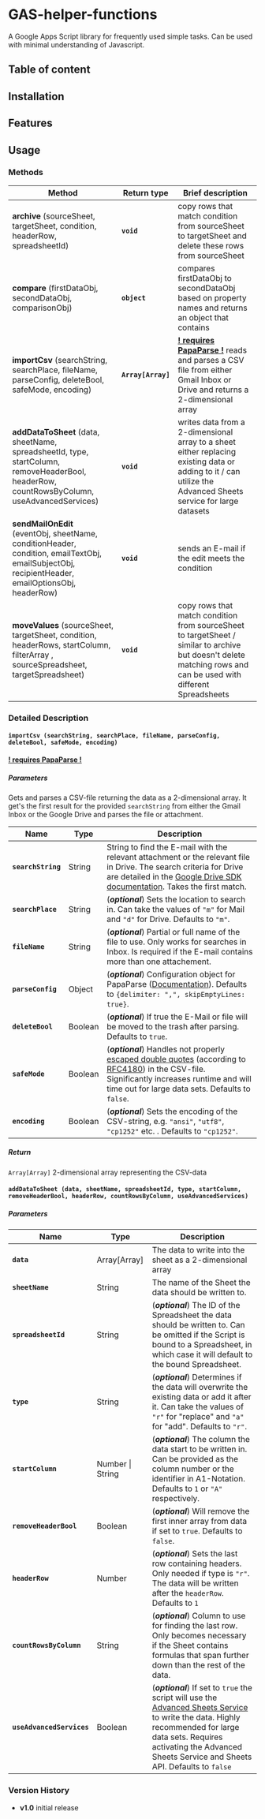 # GAS-helper-functions

A Google Apps Script library for frequently used simple tasks. Can be used with minimal understanding of Javascript.

## Table of content

## Installation

## Features

## Usage

### Methods

| Method | Return type | Brief description |
| --- | --- | --- |
| **archive** (sourceSheet, targetSheet, condition, headerRow, spreadsheetId) | <code>**void**</code> | copy rows that match condition from sourceSheet to targetSheet and delete these rows from sourceSheet
| **compare** (firstDataObj, secondDataObj, comparisonObj) | <code>**object**</code> | compares firstDataObj to secondDataObj based on property names and returns an object that contains 
| **importCsv** (searchString, searchPlace, fileName, parseConfig, deleteBool, safeMode, encoding) | <code>**Array[Array]**</code> | [**! requires PapaParse !**](https://github.com/mholt/PapaParse) reads and parses a CSV file from either Gmail Inbox or Drive and returns a 2-dimensional array |
| **addDataToSheet** (data, sheetName, spreadsheetId, type, startColumn, removeHeaderBool, headerRow, countRowsByColumn, useAdvancedServices) | <code>**void**</code> | writes data from a 2-dimensional array to a sheet either replacing existing data or adding to it / can utilize the Advanced Sheets service for large datasets |
| **sendMailOnEdit** (eventObj, sheetName, conditionHeader, condition, emailTextObj, emailSubjectObj, recipientHeader, emailOptionsObj, headerRow) | <code>**void**</code> | sends an E-mail if the edit meets the condition |
| **moveValues** (sourceSheet, targetSheet, condition, headerRows, startColumn, filterArray , sourceSpreadsheet, targetSpreadsheet)  | <code>**void**</code> | copy rows that match condition from sourceSheet to targetSheet / similar to archive but doesn't delete matching rows and can be used with  different Spreadsheets


### Detailed Description

#### ``importCsv (searchString, searchPlace, fileName, parseConfig, deleteBool, safeMode, encoding)``

[**! requires PapaParse !**](https://github.com/mholt/PapaParse)

##### Parameters
Gets and parses a CSV-file returning the data as a 2-dimensional array. It get's the first result for the provided ``searchString`` from either the Gmail Inbox or the Google Drive and parses the file or attachment.

| Name | Type | Description |
| --- | --- | --- |
| **``searchString``** | String | String to find the E-mail with the relevant attachment or the relevant file in Drive. The search criteria for Drive are detailed in the [Google Drive SDK documentation](https://developers.google.com/drive/api/v3/search-parameters). Takes the first match. |
| **``searchPlace``** | String | (***optional***) Sets the location to search in. Can take the values of ``"m"`` for Mail and ``"d"`` for Drive. Defaults to ``"m"``. |
| **``fileName``** | String | (***optional***) Partial or full name of the file to use. Only works for searches in Inbox. Is required if the E-mail contains more than one attachement. |
| **``parseConfig``** | Object | (***optional***) Configuration object for PapaParse ([Documentation](https://www.papaparse.com/docs#config)). Defaults to ``{delimiter: ",", skipEmptyLines: true}``. |
| **``deleteBool``** | Boolean | (***optional***) If true the E-Mail or file will be moved to the trash after parsing. Defaults to ``true``. |
| **``safeMode``** | Boolean | (***optional***) Handles not properly [escaped double quotes](https://en.wikipedia.org/wiki/Comma-separated_values#Basic_rules) (according to [RFC4180](https://tools.ietf.org/html/rfc4180)) in the CSV-file. Significantly increases runtime and will time out for large data sets. Defaults to ``false``. |
| **``encoding``** | Boolean | (***optional***) Sets the encoding of the CSV-string, e.g. ``"ansi"``, ``"utf8"``, ``"cp1252"`` etc. . Defaults to ``"cp1252"``. |

##### Return

``Array[Array]`` 2-dimensional array representing the CSV-data


#### ``addDataToSheet (data, sheetName, spreadsheetId, type, startColumn, removeHeaderBool, headerRow, countRowsByColumn, useAdvancedServices)``

##### Parameters
| Name | Type | Description |
| --- | --- | --- |
| **``data``** | Array[Array] | The data to write into the sheet as a 2-dimensional array |
| **``sheetName``** | String | The name of the Sheet the data should be written to. |
| **``spreadsheetId``** | String | (***optional***) The ID of the  Spreadsheet the data should be written to. Can be omitted if the Script is bound to a Spreadsheet, in which case it will default to the bound Spreadsheet. |
| **``type``** | String | (***optional***) Determines if the data will overwrite the existing data or add it after it. Can take the values of ``"r"`` for "replace" and ``"a"`` for "add". Defaults to ``"r"``. |
| **``startColumn``** | Number \| String | (***optional***) The column the data start to be written in. Can be provided as the column number or the identifier in A1-Notation. Defaults to ``1`` or ``"A"`` respectively.|
| **``removeHeaderBool``** | Boolean | (***optional***) Will remove the first inner array from data if set to ``true``. Defaults to ``false``.|
| **``headerRow``** | Number | (***optional***) Sets the last row containing headers. Only needed if type is ``"r"``. The data will be written after the ``headerRow``. Defaults to ``1`` |
| **``countRowsByColumn``** | String | (***optional***) Column to use for finding the last row. Only becomes necessary if the Sheet contains formulas that span further down than the rest of the data. |
| **``useAdvancedServices``** | Boolean | (***optional***) If set to ``true`` the script will use the [Advanced Sheets Service](https://developers.google.com/apps-script/advanced/sheets) to write the data. Highly recommended for large data sets. Requires activating the Advanced Sheets Service and Sheets API. Defaults to ``false`` |

### Version History

* **v1.0** initial release